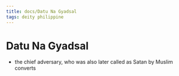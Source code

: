 ```yaml
---
title: docs/Datu Na Gyadsal
tags: deity philippine
---
```


# Datu Na Gyadsal
- the chief adversary, who was also later called as Satan by Muslim converts